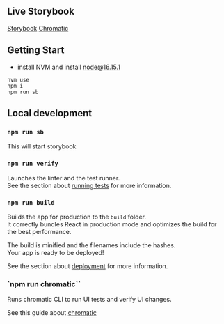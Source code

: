 ## Live Storybook

[Storybook](https://main--62f2ac6440da3214a498dc36.chromatic.com/)
[Chromatic](https://www.chromatic.com/builds?appId=62f2ac6440da3214a498dc36&inviteToken=ec27690871864df3936b71f869e4c9df)

## Getting Start

- install NVM and install node@16.15.1

```
nvm use
npm i
npm run sb
```

## Local development

### `npm run sb`

This will start storybook

### `npm run verify`

Launches the linter and the test runner.\
See the section about [running tests](https://facebook.github.io/create-react-app/docs/running-tests) for more information.

### `npm run build`

Builds the app for production to the `build` folder.\
It correctly bundles React in production mode and optimizes the build for the best performance.

The build is minified and the filenames include the hashes.\
Your app is ready to be deployed!

See the section about [deployment](https://facebook.github.io/create-react-app/docs/deployment) for more information.

### `npm run chromatic``

Runs chromatic CLI to run UI tests and verify UI changes.

See this guide about [chromatic](https://submittable.atlassian.net/wiki/spaces/EN/pages/933134350/Guide+Chromatic+Workflow)
